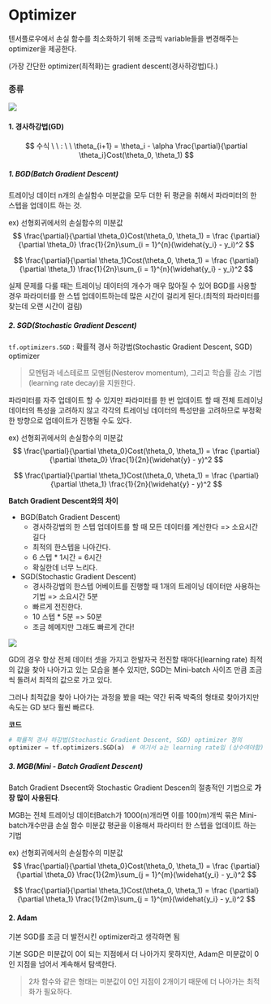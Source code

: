 # Optimizer

텐서플로우에서 손실 함수를 최소화하기 위해 조금씩 variable들을 변경해주는 optimizer을 제공한다.

(가장 간단한 optimizer(최적화)는 gradient descent(경사하강법)다.)



### 종류

![](https://img1.daumcdn.net/thumb/R1280x0/?scode=mtistory2&fname=https%3A%2F%2Fblog.kakaocdn.net%2Fdn%2FbQ934t%2FbtqASyVqeeD%2FozNDSKWvAbxiJb7VtgLkSk%2Fimg.png)

#### 1. 경사하강법(GD)

$$
수식 \ \ : \ \ \theta_{i+1} = \theta_i - \alpha \frac{\partial}{\partial \theta_i}Cost(\theta_0, \theta_1)
$$

##### 1. BGD(Batch Gradient Descent)

트레이닝 데이터 n개의 손실함수 미분값을 모두 더한 뒤 평균을 취해서 파라미터의 한 스텝을 업데이트 하는 것.

ex) 선형회귀에서의 손실함수의 미분값
$$
\frac{\partial}{\partial \theta_0}Cost(\theta_0, \theta_1) = \frac {\partial}{\partial \theta_0} \frac{1}{2n}\sum_{i = 1}^{n}(\widehat{y_i} - y_i)^2
$$

$$
\frac{\partial}{\partial \theta_1}Cost(\theta_0, \theta_1) = \frac {\partial}{\partial \theta_1} \frac{1}{2n}\sum_{i = 1}^{n}(\widehat{y_i} - y_i)^2
$$

실제 문제를 다룰 때는 트레이닝 데이터의 개수가 매우 많아질 수 있어 BGD를 사용할 경우 파라미터를 한 스텝 업데이트하는데 많은 시간이 걸리게 된다.(최적의 파라미터를 찾는데 오랜 시간이 걸림)



##### 2.  SGD(Stochastic Gradient Descent)

`tf.optimizers.SGD` : 확률적 경사 하강법(Stochastic Gradient Descent, SGD) optimizer

> 모멘텀과 네스테로프 모멘텀(Nesterov momentum), 그리고 학습률 감소 기법(learning rate decay)을 지원한다.

파라미터를 자주 업데이트 할 수 있지만 파라미터를 한 번 업데이트 할 때 전체 트레이닝 데이터의 특성을 고려하지 않고 각각의 트레이닝 데이터의 특성만을 고려하므로 부정확한 방향으로 업데이트가 진행될 수도 있다.

ex) 선형회귀에서의 손실함수의 미분값
$$
\frac{\partial}{\partial \theta_0}Cost(\theta_0, \theta_1) = \frac {\partial}{\partial \theta_0} \frac{1}{2n}(\widehat{y} - y)^2
$$

$$
\frac{\partial}{\partial \theta_1}Cost(\theta_0, \theta_1) = \frac {\partial}{\partial \theta_1} \frac{1}{2n}(\widehat{y} - y)^2
$$



**Batch Gradient Descent와의 차이**

- BGD(Batch Gradient Descent)
  - 경사하강법의 한 스텝 업데이트를 할 때 모든 데이터를 계산한다 => 소요시간 길다
  - 최적의 한스텝을 나아간다.
  - 6 스텝 * 1시간 = 6시간
  - 확실한데 너무 느리다.
- SGD(Stochastic Gradient Descent)
  - 경사하강법의 한스텝 어베이트를 진행할 때 1개의 트레이닝 데이터만 사용하는 기법 => 소요시간 5분
  - 빠르게 전진한다.
  - 10 스텝 * 5분 => 50분
  - 조금 헤메지만 그래도 빠르게 간다!



![](https://t1.daumcdn.net/cfile/tistory/9961913359D86B9833)

GD의 경우 항상 전체 데이터 셋을 가지고 한발자국 전진할 때마다(learning rate) 최적의 값을 찾아 나아가고 있는 모습을 볼수 있지만, SGD는 Mini-batch 사이즈 만큼 조금씩 돌려서 최적의 값으로 가고 있다. 

그러나 최적값을 찾아 나아가는 과정을 봤을 때는 약간 뒤죽 박죽의 형태로 찾아가지만 속도는 GD 보다 훨씬 빠르다.

**코드**

```python
# 확률적 경사 하강법(Stochastic Gradient Descent, SGD) optimizer 정의
optimizer = tf.optimizers.SGD(a)  # 여기서 a는 learning rate임 (상수여야함) 
```



##### 3. MGB(Mini - Batch Gradient Descent)

 Batch Gradient Dsecent와 Stochastic Gradient Descen의 절충적인 기법으로 **가장 많이 사용된다**.

 MGB는 전체 트레이닝 데이터Batch가 1000(n)개라면 이를 100(m)개씩 묶은 Mini-batch개수만큼 손실 함수 미분값 평균을 이용해서 파라미터 한 스텝을 업데이트 하는 기법

ex) 선형회귀에서의 손실함수의 미분값
$$
\frac{\partial}{\partial \theta_0}Cost(\theta_0, \theta_1) = \frac {\partial}{\partial \theta_0} \frac{1}{2m}\sum_{j = 1}^{m}(\widehat{y_i} - y_i)^2
$$

$$
\frac{\partial}{\partial \theta_1}Cost(\theta_0, \theta_1) = \frac {\partial}{\partial \theta_1} \frac{1}{2m}\sum_{j = 1}^{m}(\widehat{y_i} - y_i)^2
$$

#### 2. Adam

기본 SGD를 조금 더 발전시킨 optimizer라고 생각하면 됨

기본 SGD은 미분값이 0이 되는 지점에서 더 나아가지 못하지만, Adam은 미분값이 0인 지점을 넘어서 계속해서 탐색한다.

> 2차 함수와 같은 형태는 미분값이 0인 지점이 2개이기 때문에 더 나아가는 최적화가 필요하다.